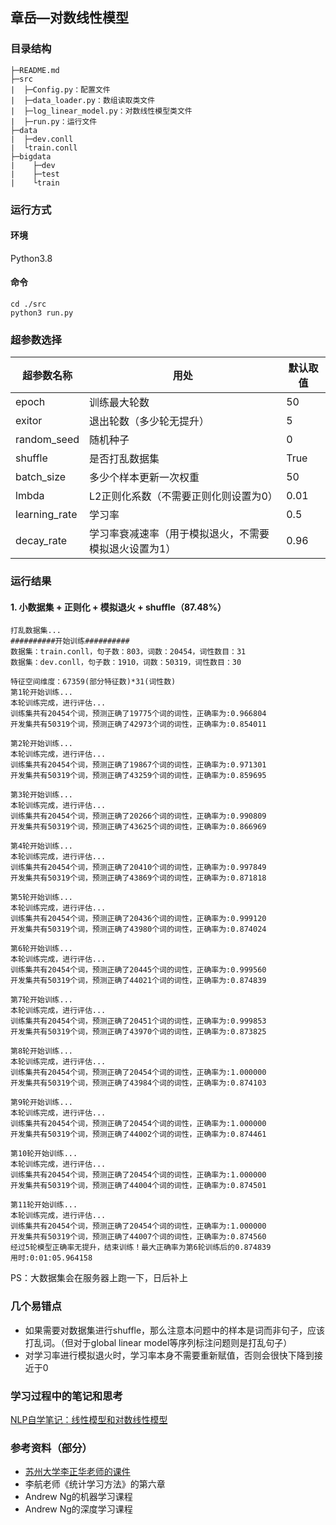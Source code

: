 ##  章岳—对数线性模型

### 目录结构
```
├─README.md
├─src
|  ├─Config.py：配置文件
|  ├─data_loader.py：数组读取类文件
|  ├─log_linear_model.py：对数线性模型类文件
|  ├─run.py：运行文件
├─data
|  ├─dev.conll
|  └train.conll
├─bigdata
|    ├─dev
|    ├─test
|    └train
```

### 运行方式

#### 环境

Python3.8

#### 命令

```shell
cd ./src
python3 run.py
```

### 超参数选择

| 超参数名称    | 用处                                                  | 默认取值 |
| ------------- | ----------------------------------------------------- | -------- |
| epoch         | 训练最大轮数                                          | 50       |
| exitor        | 退出轮数（多少轮无提升）                              | 5        |
| random_seed   | 随机种子                                              | 0        |
| shuffle       | 是否打乱数据集                                        | True     |
| batch_size    | 多少个样本更新一次权重                                | 50       |
| lmbda         | L2正则化系数（不需要正则化则设置为0）                 | 0.01     |
| learning_rate | 学习率                                                | 0.5      |
| decay_rate    | 学习率衰减速率（用于模拟退火，不需要模拟退火设置为1） | 0.96     |

### 运行结果

#### 1. 小数据集 + 正则化 + 模拟退火 + shuffle（87.48%）

```
打乱数据集...
##########开始训练##########
数据集：train.conll，句子数：803，词数：20454，词性数目：31
数据集：dev.conll，句子数：1910，词数：50319，词性数目：30

特征空间维度：67359(部分特征数)*31(词性数)
第1轮开始训练...
本轮训练完成，进行评估...
训练集共有20454个词，预测正确了19775个词的词性，正确率为:0.966804
开发集共有50319个词，预测正确了42973个词的词性，正确率为:0.854011

第2轮开始训练...
本轮训练完成，进行评估...
训练集共有20454个词，预测正确了19867个词的词性，正确率为:0.971301
开发集共有50319个词，预测正确了43259个词的词性，正确率为:0.859695

第3轮开始训练...
本轮训练完成，进行评估...
训练集共有20454个词，预测正确了20266个词的词性，正确率为:0.990809
开发集共有50319个词，预测正确了43625个词的词性，正确率为:0.866969

第4轮开始训练...
本轮训练完成，进行评估...
训练集共有20454个词，预测正确了20410个词的词性，正确率为:0.997849
开发集共有50319个词，预测正确了43869个词的词性，正确率为:0.871818

第5轮开始训练...
本轮训练完成，进行评估...
训练集共有20454个词，预测正确了20436个词的词性，正确率为:0.999120
开发集共有50319个词，预测正确了43980个词的词性，正确率为:0.874024

第6轮开始训练...
本轮训练完成，进行评估...
训练集共有20454个词，预测正确了20445个词的词性，正确率为:0.999560
开发集共有50319个词，预测正确了44021个词的词性，正确率为:0.874839

第7轮开始训练...
本轮训练完成，进行评估...
训练集共有20454个词，预测正确了20451个词的词性，正确率为:0.999853
开发集共有50319个词，预测正确了43970个词的词性，正确率为:0.873825

第8轮开始训练...
本轮训练完成，进行评估...
训练集共有20454个词，预测正确了20454个词的词性，正确率为:1.000000
开发集共有50319个词，预测正确了43984个词的词性，正确率为:0.874103

第9轮开始训练...
本轮训练完成，进行评估...
训练集共有20454个词，预测正确了20454个词的词性，正确率为:1.000000
开发集共有50319个词，预测正确了44002个词的词性，正确率为:0.874461

第10轮开始训练...
本轮训练完成，进行评估...
训练集共有20454个词，预测正确了20454个词的词性，正确率为:1.000000
开发集共有50319个词，预测正确了44004个词的词性，正确率为:0.874501

第11轮开始训练...
本轮训练完成，进行评估...
训练集共有20454个词，预测正确了20454个词的词性，正确率为:1.000000
开发集共有50319个词，预测正确了44007个词的词性，正确率为:0.874560
经过5轮模型正确率无提升，结束训练！最大正确率为第6轮训练后的0.874839
用时:0:01:05.964158
```

PS：大数据集会在服务器上跑一下，日后补上

### 几个易错点

+ 如果需要对数据集进行shuffle，那么注意本问题中的样本是词而非句子，应该打乱词。（但对于global linear model等序列标注问题则是打乱句子）
+ 对学习率进行模拟退火时，学习率本身不需要重新赋值，否则会很快下降到接近于0

### 学习过程中的笔记和思考

[NLP自学笔记：线性模型和对数线性模型](https://hillzhang1999.gitee.io/2020/03/17/nlp-zi-xue-bi-ji-xian-xing-mo-xing-he-dui-shu-xian-xing-mo-xing/)

### 参考资料（部分）

- [苏州大学李正华老师的课件](http://hlt.suda.edu.cn/~zhli/teach/cip-2015-fall/)
- 李航老师《统计学习方法》的第六章
- Andrew Ng的机器学习课程
- Andrew Ng的深度学习课程
